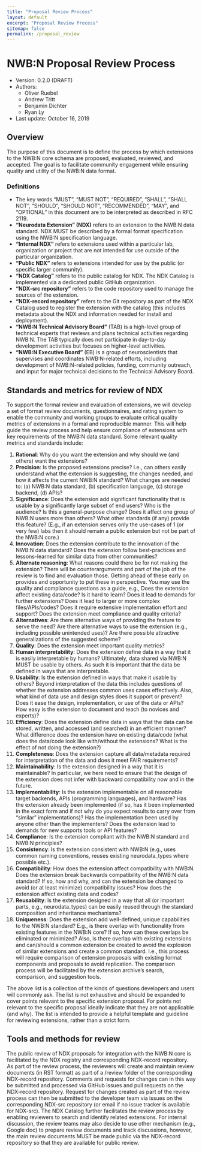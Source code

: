 ```yaml
---
title: "Proposal Review Process"
layout: default
excerpt: "Proposal Review Process"
sitemap: false
permalink: /proposal_review
---
```


# NWB:N Proposal Review Process

* Version: 0.2.0 (DRAFT)
* Authors:
   * Oliver Ruebel
    * Andrew Tritt
    * Benjamin Dichter
    * Ryan Ly
 * Last update: October 16, 2019

## Overview

The purpose of this document is to define the process by which extensions to the NWB:N core schema are proposed,
evaluated, reviewed, and accepted. The goal is to facilitate community engagement while ensuring quality and utility
of the NWB:N data format.

### Definitions

* The key words “MUST”, “MUST NOT”, “REQUIRED”, “SHALL”, “SHALL NOT”, “SHOULD”, “SHOULD NOT”, “RECOMMENDED”, “MAY”, and “OPTIONAL” in this document are to be interpreted as described in RFC 2119.
* **“Neurodata Extension” (NDX)** refers to an extension to the NWB:N data standard. NDX MUST be described by a formal format specification using the NWB:N specification language.
* **“Internal NDX”** refers to extensions used within a particular lab, organization or project that are not intended for use outside of the particular organization.
* **“Public NDX”** refers to extensions intended for use by the public (or specific larger community).
* **“NDX Catalog”** refers to the public catalog for NDX. The NDX Catalog is implemented via a dedicated public GitHub organization.
* **“NDX-src repository”** refers to the code repository used to manage the sources of the extension.
* **“NDX-record repository”** refers to the Git repository as part of the NDX Catalog used to register the extension with the catalog (this includes metadata about the NDX and information needed for install and deployment).
* **“NWB:N Technical Advisory Board”** (TAB) is a high-level group of technical experts that reviews and plans technical activities regarding NWB:N. The TAB typically does not participate in day-to-day development activities but focuses on higher-level activities.
* **“NWB:N Executive Board”** (EB) is a group of neuroscientists that supervises and coordinates NWB:N-related efforts, including development of NWB:N-related policies, funding, community outreach, and input for major technical decisions to the Technical Advisory Board.

## Standards and metrics for review of NDX

To support the formal review and evaluation of extensions, we will develop a set of format review documents, questionnaires, and rating system to enable the community and working groups to evaluate critical quality metrics of extensions in a formal and reproducible manner. This will help guide the review process and help ensure compliance of extensions with key requirements of the NWB:N data standard. Some relevant quality metrics and standards include:

1. **Rational**: Why do you want the extension and why should we (and others) want the extensions?
  1. **Precision**: Is the proposed extensions precise? I.e., can others easily understand what the extension is suggesting, the changes needed, and how it affects the current NWB:N standard? What changes are needed to: (a) NWB:N data standard, (b) specification language, (c) storage backend, (d) APIs?
  1. **Significance**: Does the extension add significant functionality that is usable by a significantly large subset of end users?  Who is the audience? Is this a general-purpose change? Does it affect one group of NWB:N users more than others? What other standards (if any) provide this feature? (E.g., if an extension serves only the use-cases of 1 (or very few) labs then it should remain a public extension but not be part of the NWB:N core.)
  1. **Innovation**: Does the extension contribute to the innovation of the NWB:N data standard? Does the extension follow best-practices and lessons-learned for similar data from other communities?
  1. **Alternate reasoning**: What reasons could there be for not making the extension? There will be counterarguments and part of the job of the review is to find and evaluation those. Getting ahead of these early on provides and opportunity to put these in perspective. You may use the quality and compliance questions as a guide, e.g., Does the extension affect existing data/code? Is it hard to learn? Does it lead to demands for further extensions? Does it lead to larger or more complex files/APIs/codes? Does it require extensive implementation effort and support? Does the extension meet compliance and quality criteria?
  1. **Alternatives**: Are there alternative ways of providing the feature to serve the need? Are there alternative ways to use the extension (e.g., including possible unintended uses)? Are there possible attractive generalizations of the suggested scheme?	 
1. **Quality**: Does the extension meet important quality metrics?
  1. **Human interpretability**: Does the extension define data in a way that it is easily interpretable by humans? Ultimately, data shared via NWB:N MUST be usable by others. As such it is important that the data be defined in ways that are interpretable.
  1. **Usability**: Is the extension defined in ways that make it usable by others? Beyond interpretation of the data this includes questions of whether the extension addresses common uses cases effectively. Also, what kind of data use and design styles does it support or prevent? Does it ease the design, implementation, or use of the data or APIs? How easy is the extension to document and teach (to novices and experts)?
  1. **Efficiency**: Does the extension define data in ways that the data can be stored, written, and accessed (and searched) in an efficient manner? What difference does the extension have on existing data/code (what does the data/code look like with/without the extensions? What is the effect of not doing the extension?)
  1. **Completeness**: Does the extension capture all data/metadata required for interpretation of the data and does it meet FAIR requirements?
  1. **Maintainability**: Is the extension designed in a way that it is maintainable? In particular, we here need to ensure that the design of the extension does not infer with backward compatibility now and in the future.
  1. **Implementability**: Is the extension implementable on all reasonable target backends, APIs (programming languages), and hardware? Has the extension already been implemented (if so, has it been implemented in the exact form and if not why do you expect results to carry over from “similar” implementations)? Has the implementation been used by anyone other than the implementers? Does the extension lead to demands for new supports tools or API features?
1. **Compliance**:  Is the extension compliant with the NWB:N standard and NWB:N principles?
  1. **Consistency**: Is the extension consistent with NWB:N (e.g., uses common naming conventions, reuses existing neurodata_types where possible etc.).
  1. **Compatibility**: How does the extension affect compatibility with NWB:N. Does the extension break backwards compatibility of the NWB:N data standard? If so, how and why, and can the extension be changed to avoid (or at least minimize) compatibility issues? How does the extension affect existing data and codes?
  1. **Reusability**: Is the extension designed in a way that all (or important parts, e.g., neurodata_types) can be easily reused through the standard composition and inheritance mechanisms?
  1. **Uniqueness**: Does the extension add well-defined, unique capabilities to the NWB:N standard? E.g., is there overlap with functionality from existing features in the NWB:N core? If so, how can these overlaps be eliminated or minimized? Also, is there overlap with existing extensions and can/should a common extension be created to avoid the explosion of similar extensions and create a common standard. I.e., this process will require comparison of extension proposals with existing format components and proposals to avoid replication. The comparison process will be facilitated by the extension archive’s search, comparison, and suggestion tools.

The above list is a collection of the kinds of questions developers and users will commonly ask. The list is not exhaustive and should be expanded to cover points relevant to the specific extension proposal. For points not relevant to the specific proposal ideally indicate that they are not applicable (and why). The list is intended to provide a helpful template and guideline for reviewing extensions, rather than a strict form.

## Tools and methods for review

The public review of NDX proposals for integration with the NWB:N core is facilitated by the NDX registry and corresponding NDX-record repository. As part of the review process, the reviewers will create and maintain review documents (in RST format) as part of a /review folder of the corresponding NDX-record repository. Comments and requests for changes can in this way be submitted and processed via GitHub issues and pull requests on the NDX-record repository. Request for changes created as part of the review process can then be submitted to the developer team via issues on the corresponding NDX-src repository (or email if no issue tracker is available for NDX-src). The NDX Catalog further facilitates the review process by enabling reviewers to search and identify related extensions. For internal discussion, the review teams may also decide to use other mechanism (e.g., Google doc) to prepare review documents and track discussions, however, the main review documents MUST be made public via the NDX-record repository so that they are available for public review.
